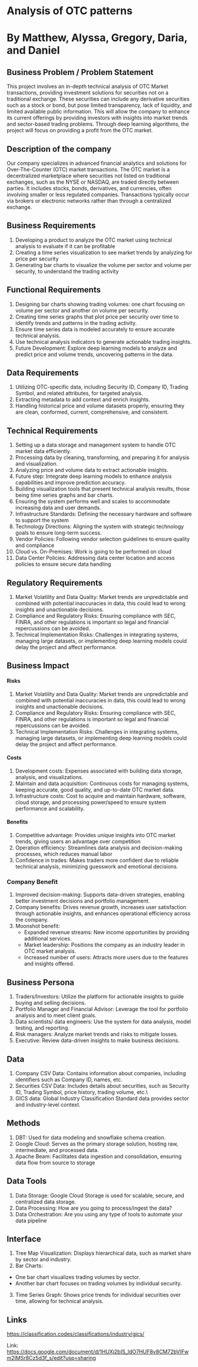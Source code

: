 # Analysis of OTC patterns
# By Matthew, Alyssa, Gregory, Daria, and Daniel

## Business Problem / Problem Statement 
This project involves an in-depth technical analysis of OTC Market transactions, providing investment solutions for securities not on a traditional exchange. These securities can include any derivative securities such as a stock or bond, but pose limited transparency, lack of liquidity, and limited available public information. This will allow the company to enhance its current offerings by providing investors with insights into market trends and sector-based trading problems. Through deep learning algorithms, the project will focus on providing a profit from the OTC market.

## Description of the company
Our company specializes in advanced financial analytics and solutions for Over-The-Counter (OTC) market transactions. The OTC market is a decentralized marketplace where securities not listed on traditional exchanges, such as the NYSE or NASDAQ, are traded directly between parties. It includes stocks, bonds, derivatives, and currencies, often involving smaller or less regulated companies. Transactions typically occur via brokers or electronic networks rather than through a centralized exchange.


## Business Requirements 
1. Developing a product to analyze the OTC market using technical analysis to evaluate if it can be profitable 
2. Creating a time series visualization to see market trends by analyzing for price per security 
3. Generating bar charts to visualize the volume per sector and volume per security, to understand the trading activity


## Functional Requirements
1. Designing bar charts showing trading volumes: one chart focusing on volume per sector and another on volume per security.
2. Creating time series graphs that plot price per security over time to identify trends and patterns in the trading activity.
3. Ensure time series data is modeled accurately to ensure accurate technical analysis. 
4. Use technical analysis indicators to generate actionable trading insights.
5. Future Development: Explore deep learning models to analyze and predict price and volume trends, uncovering patterns in the data.


## Data Requirements
1. Utilizing OTC-specific data, including Security ID, Company ID, Trading Symbol, and related attributes, for targeted analysis.
2. Extracting metadata to add context and enrich insights.
3. Handling historical price and volume datasets properly, ensuring they are clean, conformed, current, comprehensive, and consistent.
 

## Technical Requirements
1. Setting up a data storage and management system to handle OTC market data efficiently.
2. Processing data by cleaning, transforming, and preparing it for analysis and visualization.
3. Analyzing price and volume data to extract actionable insights.
4. Future step: Integrate deep learning models to enhance analysis capabilities and improve prediction accuracy.
5. Building visualization tools that present technical analysis results, those being time series graphs and bar charts.
6. Ensuring the system performs well and scales to accommodate increasing data and user demands.
7. Infrastructure Standards: Defining the necessary hardware and software to support the system
8. Technology Directions: Aligning the system with strategic technology goals to ensure long-term success.
9. Vendor Policies: Following vendor selection guidelines to ensure quality and compliance
10. Cloud vs. On-Premises: Work is going to be performed on cloud
11. Data Center Policies: Addressing data center location and access policies to ensure secure data handling


## Regulatory Requirements
1. Market Volatility and Data Quality: Market trends are unpredictable and combined with potential inaccuracies in data, this could lead to wrong insights and unactionable decisions.
2. Compliance and Regulatory Risks: Ensuring compliance with SEC, FINRA, and other regulations is important so legal and financial repercussions can be avoided.
3. Technical Implementation Risks: Challenges in integrating systems, managing large datasets, or implementing deep learning models could delay the project and affect performance.


## Business Impact
#### Risks
1. Market Volatility and Data Quality: Market trends are unpredictable and combined with potential inaccuracies in data, this could lead to wrong insights and unactionable decisions.
2. Compliance and Regulatory Risks: Ensuring compliance with SEC, FINRA, and other regulations is important so legal and financial repercussions can be avoided.
3. Technical Implementation Risks: Challenges in integrating systems, managing large datasets, or implementing deep learning models could delay the project and affect performance.

#### Costs
1. Development costs: Expenses associated with building data storage, analysis, and visualizations.
2. Maintain and data acquisition: Continuous costs for managing systems, keeping accurate, good quality, and up-to-date OTC market data. 
3. Infrastructure costs: Cost to acquire and maintain hardware, software, cloud storage, and processing power/speed to ensure system performance and scalability. 

#### Benefits
1. Competitive advantage: Provides unique insights into OTC market trends, giving users an advantage over competition 
2. Operation efficiency: Streamlines data analysis and decision-making processes, which reduces manual labor
3. Confidence in trades: Makes traders more confident due to reliable technical analysis, minimizing guesswork and emotional decisions.


### Company Benefit
1. Improved decision-making: Supports data-driven strategies, enabling better investment decisions and portfolio management.
2. Company benefits: Drives revenue growth, increases user satisfaction through actionable insights, and enhances operational efficiency across the company.
3. Moonshot benefit:
   - Expanded revenue streams: New income opportunities by providing additional services.
   - Market leadership: Positions the company as an industry leader in OTC market analysis.
   - Increased number of users: Attracts more users due to the features and insights offered.

## Business Persona
1. Traders/Investors: Utilize the platform for actionable insights to guide buying and selling decisions.
2. Portfolio Manager and Financial Advisor: Leverage the tool for portfolio analysis and to meet client goals.
3. Data scientists/ data engineers: Use the system for data analysis, model testing, and reporting.
4. Risk managers: Analyze market trends and risks to mitigate losses.
5. Executive: Review data-driven insights to make business decisions.

## Data 
1. Company CSV Data: Contains information about companies, including identifiers such as Company ID, names, etc.
2. Securities CSV Data: Includes details about securities, such as Security ID, Trading Symbol, price history, trading volume, etc.\
3. GICS data: Global Industry Classification Standard data provides sector and industry-level context.

## Methods
1. DBT: Used for data modeling and snowflake schema creation.
2. Google Cloud: Serves as the primary storage solution, hosting raw, intermediate, and processed data.
3. Apache Beam: Facilitates data ingestion and consolidation, ensuring data flow from source to storage

## Data Tools
1. Data Storage: Google Cloud Storage is used for scalable, secure, and centralized data storage.
2. Data Processing: How are you going to process/ingest the data?
3. Data Orchestration: Are you using any type of tools to automate your data pipeline

## Interface
1. Tree Map Visualization: Displays hierarchical data, such as market share by sector and industry.
2. Bar Charts:
  - One bar chart visualizes trading volumes by sector.
  - Another bar chart focuses on trading volumes by individual security.
3. Time Series Graph: Shows price trends for individual securities over time, allowing for technical analysis.

## Links
https://classification.codes/classifications/industry/gics/

Link: https://docs.google.com/document/d/1HUXj2bIS_ldO7HUF8v8CM72bVIFwm2IMSr8Cz5d3f_s/edit?usp=sharing
